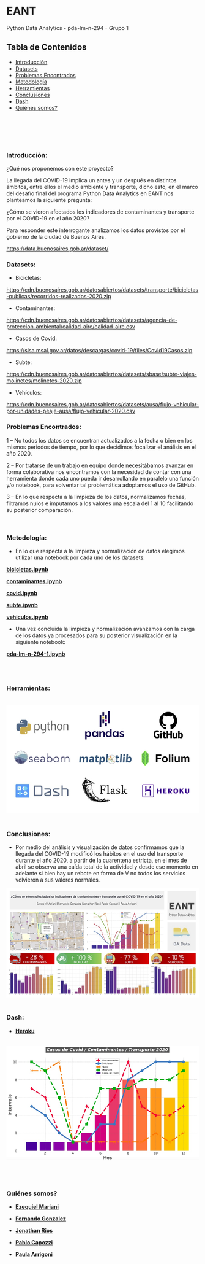 <br>
<br>
<br>
<br>

# EANT

Python Data Analytics - pda-lm-n-294 - Grupo 1

## Tabla de Contenidos

- [Introducción](#introducción)
- [Datasets](#datasets)
- [Problemas Encontrados](#problemas)
- [Metodología](#metodo)
- [Herramientas](#herramientas)
- [Conclusiones](#conclusiones)
- [Dash](#dash)
- [Quiénes somos?](#quienes_somos)

<br>
<br>
<br>
<br>

<h3> Introducción:
<a name="introducción"></a>
</h3>

¿Qué nos proponemos con este proyecto?

La llegada del COVID-19 implica un antes y un después en distintos ámbitos, entre ellos el medio ambiente y transporte, dicho esto, en el marco del desafío final del programa Python Data Analytics en EANT nos planteamos la siguiente pregunta:

¿Cómo se vieron afectados los indicadores de contaminantes y transporte por el COVID-19 en el año 2020?

Para responder este interrogante analizamos los datos provistos por el gobierno de la ciudad de Buenos Aires.

https://data.buenosaires.gob.ar/dataset/

<h3> Datasets:
<a name="datasets"></a>
</h3>

- Bicicletas:

https://cdn.buenosaires.gob.ar/datosabiertos/datasets/transporte/bicicletas-publicas/recorridos-realizados-2020.zip

- Contaminantes:

https://cdn.buenosaires.gob.ar/datosabiertos/datasets/agencia-de-proteccion-ambiental/calidad-aire/calidad-aire.csv

- Casos de Covid:

https://sisa.msal.gov.ar/datos/descargas/covid-19/files/Covid19Casos.zip

- Subte:

https://cdn.buenosaires.gob.ar/datosabiertos/datasets/sbase/subte-viajes-molinetes/molinetes-2020.zip

- Vehículos:

https://cdn.buenosaires.gob.ar/datosabiertos/datasets/ausa/flujo-vehicular-por-unidades-peaje-ausa/flujo-vehicular-2020.csv

<h3> Problemas Encontrados:
<a name="problemas"></a>
</h3>

1 – No todos los datos se encuentran actualizados a la fecha o bien en los mismos periodos de tiempo, por lo que decidimos focalizar el análisis en el año 2020.

2 – Por tratarse de un trabajo en equipo donde necesitábamos avanzar en forma colaborativa nos encontramos con la necesidad de contar con una herramienta donde cada uno pueda ir desarrollando en paralelo una función y/o notebook, para solventar tal problemática adoptamos el uso de GitHub.

3 – En lo que respecta a la limpieza de los datos, normalizamos fechas, filtramos nulos e imputamos a los valores una escala del 1 al 10 facilitando su posterior comparación.

<br>

<h3> Metodología:
<a name="metodo"></a>
</h3>

- En lo que respecta a la limpieza y normalización de datos elegimos utilizar una notebook por cada uno de los datasets:

**[bicicletas.ipynb]**

**[contaminantes.ipynb]**

**[covid.ipynb]**

**[subte.ipynb]**

**[vehiculos.ipynb]**


- Una vez concluida la limpieza y normalización avanzamos con la carga de los datos ya procesados para su posterior visualización en la siguiente notebook:

**[pda-lm-n-294-1.ipynb]**

<br>
<br>

<h3> Herramientas:
<a name="herramientas"></a>
</h3>

<br>

<img src="https://github.com/fernandorgonzalez/cursos-eant-python_data_analytics-proyecto/blob/main/herramientas.jpg">

<br>
<br>

<h3> Conclusiones:
<a name="conclusiones"></a>
</h3>

- Por medio del análisis y visualización de datos confirmamos que la llegada del COVID-19 modificó los hábitos en el uso del transporte durante el año 2020, a partir de la cuarentena estricta, en el mes de abril se observa una caída total de la actividad y desde ese momento en adelante si bien hay un rebote en forma de V no todos los servicios volvieron a sus valores normales.

<img src="https://github.com/fernandorgonzalez/cursos-eant-python_data_analytics-proyecto/blob/main/pda-lm-n-294-1.jpeg">

<br>
<br>

<h3> Dash:
<a name="dash"></a>
</h3>

- **[Heroku]**

<br>

<img src="https://github.com/fernandorgonzalez/cursos-eant-python_data_analytics-proyecto/blob/main/comparacion.jpg">

<br>
<br>
<br>
<br>

<h3> Quiénes somos?
<a name="quienes_somos"></a>
</h3>

- **[Ezequiel Mariani]**

- **[Fernando Gonzalez]**

- **[Jonathan Rios]**

- **[Pablo Capozzi]**

- **[Paula Arrigoni]**

[Dash]: https://plotly.com/dash/
[Flask]: https://flask.palletsprojects.com/en/2.0.x/
[Ezequiel Mariani]: https://www.linkedin.com/in/ezequiel-mariani/
[Fernando Gonzalez]: https://www.linkedin.com/in/fernandorodolfogonzalez/
[Jonathan Rios]: https://www.linkedin.com/in/jonathanrios11/
[Paula Arrigoni]: https://www.linkedin.com/in/maría-paula-arrigoni-6a306592
[Pablo Capozzi]: https://www.linkedin.com/in/ing-pablo-capozzi-3a347012/
[contaminantes.ipynb]: https://github.com/fernandorgonzalez/cursos-eant-python_data_analytics-proyecto/blob/main/contaminantes.ipynb
[covid.ipynb]: https://github.com/fernandorgonzalez/cursos-eant-python_data_analytics-proyecto/blob/main/covid.ipynb
[bicicletas.ipynb]: https://github.com/fernandorgonzalez/cursos-eant-python_data_analytics-proyecto/blob/main/bicicletas.ipynb
[subte.ipynb]: https://github.com/fernandorgonzalez/cursos-eant-python_data_analytics-proyecto/blob/main/subte.ipynb
[vehiculos.ipynb]: https://github.com/fernandorgonzalez/cursos-eant-python_data_analytics-proyecto/blob/main/vehiculos.ipynb
[pda-lm-n-294-1.ipynb]: https://github.com/fernandorgonzalez/cursos-eant-python_data_analytics-proyecto/blob/main/pda-lm-n-294-1.ipynb
[Heroku]: https://proyecto-final-eant-2021.herokuapp.com/dash/
[GitHub]: https://github.com/jonatrios/proyecto-final-EANT-pda-lm-n-294













